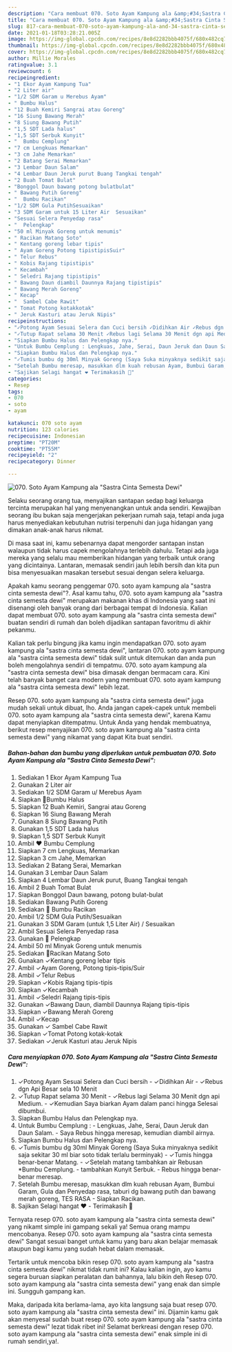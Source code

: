 ```yaml
---
description: "Cara membuat 070. Soto Ayam Kampung ala &amp;#34;Sastra Cinta Semesta Dewi&amp;#34; yang enak dan Mudah Dibuat"
title: "Cara membuat 070. Soto Ayam Kampung ala &amp;#34;Sastra Cinta Semesta Dewi&amp;#34; yang enak dan Mudah Dibuat"
slug: 817-cara-membuat-070-soto-ayam-kampung-ala-and-34-sastra-cinta-semesta-dewi-and-34-yang-enak-dan-mudah-dibuat
date: 2021-01-18T03:28:21.005Z
image: https://img-global.cpcdn.com/recipes/8e8d2282bbb4075f/680x482cq70/070-soto-ayam-kampung-ala-sastra-cinta-semesta-dewi-foto-resep-utama.jpg
thumbnail: https://img-global.cpcdn.com/recipes/8e8d2282bbb4075f/680x482cq70/070-soto-ayam-kampung-ala-sastra-cinta-semesta-dewi-foto-resep-utama.jpg
cover: https://img-global.cpcdn.com/recipes/8e8d2282bbb4075f/680x482cq70/070-soto-ayam-kampung-ala-sastra-cinta-semesta-dewi-foto-resep-utama.jpg
author: Millie Morales
ratingvalue: 3.1
reviewcount: 6
recipeingredient:
- "1 Ekor Ayam Kampung Tua"
- "2 Liter air"
- "1/2 SDM Garam u Merebus Ayam"
- " Bumbu Halus"
- "12 Buah Kemiri Sangrai atau Goreng"
- "16 Siung Bawang Merah"
- "8 Siung Bawang Putih"
- "1,5 SDT Lada halus"
- "1,5 SDT Serbuk Kunyit"
- "  Bumbu Cemplung"
- "7 cm Lengkuas Memarkan"
- "3 cm Jahe Memarkan"
- "2 Batang Serai Memarkan"
- "3 Lembar Daun Salam"
- "4 Lembar Daun Jeruk purut Buang Tangkai tengah"
- "2 Buah Tomat Bulat"
- "Bonggol Daun bawang potong bulatbulat"
- " Bawang Putih Goreng"
- "  Bumbu Racikan"
- "1/2 SDM Gula PutihSesuaikan"
- "3 SDM Garam untuk 15 Liter Air  Sesuaikan"
- "Sesuai Selera Penyedap rasa"
- "  Pelengkap"
- "50 ml Minyak Goreng untuk menumis"
- " Racikan Matang Soto"
- " Kentang goreng lebar tipis"
- " Ayam Goreng Potong tipistipisSuir"
- " Telur Rebus"
- " Kobis Rajang tipistipis"
- " Kecambah"
- " Seledri Rajang tipistipis"
- " Bawang Daun diambil Daunnya Rajang tipistipis"
- " Bawang Merah Goreng"
- " Kecap"
- "  Sambel Cabe Rawit"
- " Tomat Potong kotakkotak"
- " Jeruk Kasturi atau Jeruk Nipis"
recipeinstructions:
- "✓Potong Ayam Sesuai Selera dan Cuci bersih ✓Didihkan Air ✓Rebus dgn Api Besar sela 10 Menit"
- "✓Tutup Rapat selama 30 Menit ✓Rebus lagi Selama 30 Menit dgn api Medium. ✓Kemudian Saya biarkan Ayam dalam panci hingga Selesai dibumbui."
- "Siapkan Bumbu Halus dan Pelengkap nya."
- "Untuk Bumbu Cemplung : Lengkuas, Jahe, Serai, Daun Jeruk dan Daun Salam.  Saya Rebus hingga meresap, kemudian diambil airnya."
- "Siapkan Bumbu Halus dan Pelengkap nya."
- "✓Tumis bumbu dg 30ml Minyak Goreng (Saya Suka minyaknya sedikit saja sekitar 30 ml biar soto tidak terlalu berminyak) ✓Tumis hingga benar-benar Matang. ✓Setelah matang tambahkan air Rebusan *Bumbu Cemplung. tambahkan Kunyit Serbuk. Rebus hingga benar-benar meresap."
- "Setelah Bumbu meresap, masukkan dlm kuah rebusan Ayam, Bumbui Garam, Gula dan Penyedap rasa, taburi dg bawang putih dan bawang merah goreng, TES RASA Siapkan Racikan."
- "Sajikan Selagi hangat ❤️ Terimakasih 👏"
categories:
- Resep
tags:
- 070
- soto
- ayam

katakunci: 070 soto ayam 
nutrition: 123 calories
recipecuisine: Indonesian
preptime: "PT20M"
cooktime: "PT55M"
recipeyield: "2"
recipecategory: Dinner

---
```



![070. Soto Ayam Kampung ala &#34;Sastra Cinta Semesta Dewi&#34;](https://img-global.cpcdn.com/recipes/8e8d2282bbb4075f/680x482cq70/070-soto-ayam-kampung-ala-sastra-cinta-semesta-dewi-foto-resep-utama.jpg)

Selaku seorang orang tua, menyajikan santapan sedap bagi keluarga tercinta merupakan hal yang menyenangkan untuk anda sendiri. Kewajiban seorang ibu bukan saja mengerjakan pekerjaan rumah saja, tetapi anda juga harus menyediakan kebutuhan nutrisi terpenuhi dan juga hidangan yang dimakan anak-anak harus nikmat.

Di masa  saat ini, kamu sebenarnya dapat mengorder santapan instan walaupun tidak harus capek mengolahnya terlebih dahulu. Tetapi ada juga mereka yang selalu mau memberikan hidangan yang terbaik untuk orang yang dicintainya. Lantaran, memasak sendiri jauh lebih bersih dan kita pun bisa menyesuaikan masakan tersebut sesuai dengan selera keluarga. 



Apakah kamu seorang penggemar 070. soto ayam kampung ala &#34;sastra cinta semesta dewi&#34;?. Asal kamu tahu, 070. soto ayam kampung ala &#34;sastra cinta semesta dewi&#34; merupakan makanan khas di Indonesia yang saat ini disenangi oleh banyak orang dari berbagai tempat di Indonesia. Kalian dapat membuat 070. soto ayam kampung ala &#34;sastra cinta semesta dewi&#34; buatan sendiri di rumah dan boleh dijadikan santapan favoritmu di akhir pekanmu.

Kalian tak perlu bingung jika kamu ingin mendapatkan 070. soto ayam kampung ala &#34;sastra cinta semesta dewi&#34;, lantaran 070. soto ayam kampung ala &#34;sastra cinta semesta dewi&#34; tidak sulit untuk ditemukan dan anda pun boleh mengolahnya sendiri di tempatmu. 070. soto ayam kampung ala &#34;sastra cinta semesta dewi&#34; bisa dimasak dengan bermacam cara. Kini telah banyak banget cara modern yang membuat 070. soto ayam kampung ala &#34;sastra cinta semesta dewi&#34; lebih lezat.

Resep 070. soto ayam kampung ala &#34;sastra cinta semesta dewi&#34; juga mudah sekali untuk dibuat, lho. Anda jangan capek-capek untuk membeli 070. soto ayam kampung ala &#34;sastra cinta semesta dewi&#34;, karena Kamu dapat menyiapkan ditempatmu. Untuk Anda yang hendak membuatnya, berikut resep menyajikan 070. soto ayam kampung ala &#34;sastra cinta semesta dewi&#34; yang nikamat yang dapat Kita buat sendiri.

<!--inarticleads1-->

##### Bahan-bahan dan bumbu yang diperlukan untuk pembuatan 070. Soto Ayam Kampung ala &#34;Sastra Cinta Semesta Dewi&#34;:

1. Sediakan 1 Ekor Ayam Kampung Tua
1. Gunakan 2 Liter air
1. Sediakan 1/2 SDM Garam u/ Merebus Ayam
1. Siapkan  💙Bumbu Halus
1. Siapkan 12 Buah Kemiri, Sangrai atau Goreng
1. Siapkan 16 Siung Bawang Merah
1. Gunakan 8 Siung Bawang Putih
1. Gunakan 1,5 SDT Lada halus
1. Siapkan 1,5 SDT Serbuk Kunyit
1. Ambil  ❤️ Bumbu Cemplung
1. Siapkan 7 cm Lengkuas, Memarkan
1. Siapkan 3 cm Jahe, Memarkan
1. Sediakan 2 Batang Serai, Memarkan
1. Gunakan 3 Lembar Daun Salam
1. Siapkan 4 Lembar Daun Jeruk purut, Buang Tangkai tengah
1. Ambil 2 Buah Tomat Bulat
1. Siapkan Bonggol Daun bawang, potong bulat-bulat
1. Sediakan  Bawang Putih Goreng
1. Sediakan  💛 Bumbu Racikan
1. Ambil 1/2 SDM Gula Putih/Sesuaikan
1. Gunakan 3 SDM Garam (untuk 1,5 Liter Air) / Sesuaikan
1. Ambil Sesuai Selera Penyedap rasa
1. Gunakan  📝 Pelengkap
1. Ambil 50 ml Minyak Goreng untuk menumis
1. Sediakan  💙Racikan Matang Soto
1. Gunakan  ✓Kentang goreng lebar tipis
1. Ambil  ✓Ayam Goreng, Potong tipis-tipis/Suir
1. Ambil  ✓Telur Rebus
1. Siapkan  ✓Kobis Rajang tipis-tipis
1. Siapkan  ✓Kecambah
1. Ambil  ✓Seledri Rajang tipis-tipis
1. Gunakan  ✓Bawang Daun, diambil Daunnya Rajang tipis-tipis
1. Siapkan  ✓Bawang Merah Goreng
1. Ambil  ✓Kecap
1. Gunakan  ✓ Sambel Cabe Rawit
1. Siapkan  ✓Tomat Potong kotak-kotak
1. Sediakan  ✓Jeruk Kasturi atau Jeruk Nipis




<!--inarticleads2-->

##### Cara menyiapkan 070. Soto Ayam Kampung ala &#34;Sastra Cinta Semesta Dewi&#34;:

1. ✓Potong Ayam Sesuai Selera dan Cuci bersih - ✓Didihkan Air - ✓Rebus dgn Api Besar sela 10 Menit
1. ✓Tutup Rapat selama 30 Menit - ✓Rebus lagi Selama 30 Menit dgn api Medium. - ✓Kemudian Saya biarkan Ayam dalam panci hingga Selesai dibumbui.
1. Siapkan Bumbu Halus dan Pelengkap nya.
1. Untuk Bumbu Cemplung : - Lengkuas, Jahe, Serai, Daun Jeruk dan Daun Salam.  - Saya Rebus hingga meresap, kemudian diambil airnya.
1. Siapkan Bumbu Halus dan Pelengkap nya.
1. ✓Tumis bumbu dg 30ml Minyak Goreng (Saya Suka minyaknya sedikit saja sekitar 30 ml biar soto tidak terlalu berminyak) - ✓Tumis hingga benar-benar Matang. - ✓Setelah matang tambahkan air Rebusan *Bumbu Cemplung. - tambahkan Kunyit Serbuk. - Rebus hingga benar-benar meresap.
1. Setelah Bumbu meresap, masukkan dlm kuah rebusan Ayam, Bumbui Garam, Gula dan Penyedap rasa, taburi dg bawang putih dan bawang merah goreng, TES RASA - Siapkan Racikan.
1. Sajikan Selagi hangat ❤️ - Terimakasih 👏




Ternyata resep 070. soto ayam kampung ala &#34;sastra cinta semesta dewi&#34; yang nikamt simple ini gampang sekali ya! Semua orang mampu mencobanya. Resep 070. soto ayam kampung ala &#34;sastra cinta semesta dewi&#34; Sangat sesuai banget untuk kamu yang baru akan belajar memasak ataupun bagi kamu yang sudah hebat dalam memasak.

Tertarik untuk mencoba bikin resep 070. soto ayam kampung ala &#34;sastra cinta semesta dewi&#34; nikmat tidak rumit ini? Kalau kalian ingin, ayo kamu segera buruan siapkan peralatan dan bahannya, lalu bikin deh Resep 070. soto ayam kampung ala &#34;sastra cinta semesta dewi&#34; yang enak dan simple ini. Sungguh gampang kan. 

Maka, daripada kita berlama-lama, ayo kita langsung saja buat resep 070. soto ayam kampung ala &#34;sastra cinta semesta dewi&#34; ini. Dijamin kamu gak akan menyesal sudah buat resep 070. soto ayam kampung ala &#34;sastra cinta semesta dewi&#34; lezat tidak ribet ini! Selamat berkreasi dengan resep 070. soto ayam kampung ala &#34;sastra cinta semesta dewi&#34; enak simple ini di rumah sendiri,ya!.

